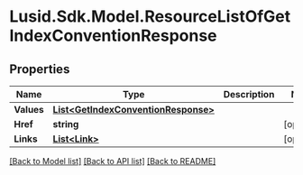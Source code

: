 
# Lusid.Sdk.Model.ResourceListOfGetIndexConventionResponse

## Properties

Name | Type | Description | Notes
------------ | ------------- | ------------- | -------------
**Values** | [**List&lt;GetIndexConventionResponse&gt;**](GetIndexConventionResponse.md) |  | 
**Href** | **string** |  | [optional] 
**Links** | [**List&lt;Link&gt;**](Link.md) |  | [optional] 

[[Back to Model list]](../README.md#documentation-for-models)
[[Back to API list]](../README.md#documentation-for-api-endpoints)
[[Back to README]](../README.md)

